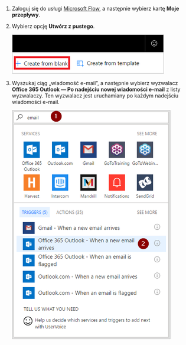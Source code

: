 1. Zaloguj się do usługi [Microsoft Flow](https://flow.microsoft.com), a następnie wybierz kartę **Moje przepływy**.
2. Wybierz opcję **Utwórz z pustego**.
   
    ![pusty przepływ](media/email-triggers/email-triggers-create-blank.png)
3. Wyszukaj ciąg „wiadomość e-mail”, a następnie wybierz wyzwalacz **Office 365 Outlook — Po nadejściu nowej wiadomości e-mail** z listy wyzwalaczy. Ten wyzwalacz jest uruchamiany po każdym nadejściu wiadomości e-mail.
   
    ![wyszukiwanie wiadomości e-mail](media/email-triggers/email-triggers-1.png)

